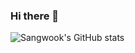 ### Hi there 👋
![Sangwook's GitHub stats](https://github-readme-stats.vercel.app/api?username=Sangwook123&show_icons=true&theme=radical)
<!--
**Sangwook123/Sangwook123** is a ✨ _special_ ✨ repository because its `README.md` (this file) appears on your GitHub profile.

Here are some ideas to get you started:

- 🔭 I’m currently working on ...
- 🌱 I’m currently learning ...
- 👯 I’m looking to collaborate on ...
- 🤔 I’m looking for help with ...
- 💬 Ask me about ...
- 📫 How to reach me: ...
- 😄 Pronouns: ...
- ⚡ Fun fact: ...
-->
